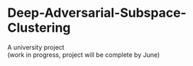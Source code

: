 # Deep-Adversarial-Subspace-Clustering
A university project
<br>
(work in progress, project will be complete by June)
